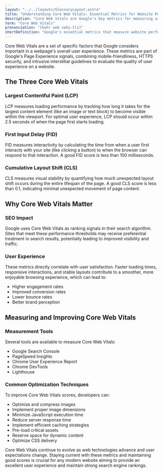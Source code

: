 ```yaml
---
layout: "../../layouts/GlossaryLayout.astro"
title: "Understanding Core Web Vitals: Essential Metrics for Website Performance"
description: "Core Web Vitals are Google's key metrics for measuring user experience on websites, focusing on loading performance, interactivity, and visual stability."
term: "Core Web Vitals"
pronunciation: "[kohr web vahy-tlz]"
shortDefinition: "Google's essential metrics that measure website performance through loading speed, interactivity, and visual stability to ensure optimal user experience."
---
```


Core Web Vitals are a set of specific factors that Google considers important in a webpage's overall user experience. These metrics are part of Google's Page Experience signals, combining mobile-friendliness, HTTPS security, and intrusive interstitial guidelines to evaluate the quality of user experience on a website.

## The Three Core Web Vitals

### Largest Contentful Paint (LCP)
LCP measures loading performance by tracking how long it takes for the largest content element (like an image or text block) to become visible within the viewport. For optimal user experience, LCP should occur within 2.5 seconds of when the page first starts loading.

### First Input Delay (FID)
FID measures interactivity by calculating the time from when a user first interacts with your site (like clicking a button) to when the browser can respond to that interaction. A good FID score is less than 100 milliseconds.

### Cumulative Layout Shift (CLS)
CLS measures visual stability by quantifying how much unexpected layout shift occurs during the entire lifespan of the page. A good CLS score is less than 0.1, indicating minimal unexpected movement of page content.

## Why Core Web Vitals Matter

### SEO Impact
Google uses Core Web Vitals as ranking signals in their search algorithm. Sites that meet these performance thresholds may receive preferential treatment in search results, potentially leading to improved visibility and traffic.

### User Experience
These metrics directly correlate with user satisfaction. Faster loading times, responsive interactions, and stable layouts contribute to a smoother, more enjoyable browsing experience, which can lead to:
- Higher engagement rates
- Improved conversion rates
- Lower bounce rates
- Better brand perception

## Measuring and Improving Core Web Vitals

### Measurement Tools
Several tools are available to measure Core Web Vitals:
- Google Search Console
- PageSpeed Insights
- Chrome User Experience Report
- Chrome DevTools
- Lighthouse

### Common Optimization Techniques

To improve Core Web Vitals scores, developers can:
- Optimize and compress images
- Implement proper image dimensions
- Minimize JavaScript execution time
- Reduce server response time
- Implement efficient caching strategies
- Pre-load critical assets
- Reserve space for dynamic content
- Optimize CSS delivery

Core Web Vitals continue to evolve as web technologies advance and user expectations change. Staying current with these metrics and maintaining good scores is crucial for any modern website aiming to provide an excellent user experience and maintain strong search engine rankings.